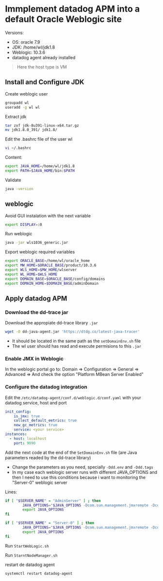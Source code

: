 
# Immplement datadog APM into a default Oracle Weblogic site

Versions:
- OS: oracle 7.9
- JDK: /home/wl/jdk1.8
- Weblogic: 10.3.6
- datadog agent already installed

> Here the host type is VM

## Install and Configure JDK

Create weblogic user

```sh
groupadd wl
useradd -g wl wl
```

Extract jdk

```sh
tar zxf jdk-8u391-linux-x64.tar.gz
mv jdk1.8.0_391/ jdk1.8/
```

Edit the .bashrc file of the user wl

```sh
vi ~/.bashrc
```

Content:

```sh
export JAVA_HOME=/home/wl/jdk1.8
export PATH=$JAVA_HOME/bin:$PATH
```

Validate

```sh
java -version
```

## weblogic

Avoid GUI instalation with the next variable

```sh
export DISPLAY=:0
```

Run weblogic

```sh
java -jar wls1036_generic.jar
```

Export weblogic required variables

```sh
export ORACLE_BASE=/home/wl/oracle_home
export MW_HOME=$ORACLE_BASE/product/10.3.6
export WLS_HOME=$MW_HOME/wlserver
export WL_HOME=$WLS_HOME
export DOMAIN_BASE=$ORACLE_BASE/config/domains
export DOMAIN_HOME=$DOMAIN_BASE/adminDomain
```

## Apply datadog APM

### Download the dd-trace jar

Download the appropiate dd-trace library `.jar`

```sh
wget -O dd-java-agent.jar 'https://dtdg.co/latest-java-tracer'
```

- It should be located in the same path as the `setDomainEnv.sh` file
- The wl user should has read and execute permisions to this `.jar`

### Enable JMX in Weblogic

In the weblogic portal go to: Domain => Configuration => General => Advanced => And check the option "Platform MBean Server Enabled"

### Configure the datadog integration

Edit the `/etc/datadog-agent/conf.d/weblogic.d/conf.yaml` with your datadog service, host and port

```yaml
init_config:
    is_jmx: true
    collect_default_eetrics: true
    new_gc_metrics: true
    service: <your service>
instances:
  - host: localhost
    port: 9090

```

Add the next code at the end of the `SetDomainEnv.sh` file (are Java parameters readed by the dd-trace library)

- Change the parameters as you need, specially `-Ddd.env` and `-Ddd.tags`
- In my case each weblogic server runs with different JAVA_OPTIONS and then I need to use this conditions because i want to monitoring the  "Server-0" weblogic server

Lines:

```sh
if [ "$SERVER_NAME" = "AdminServer" ] ; then
        JAVA_OPTIONS="$JAVA_OPTIONS -Dcom.sun.management.jmxremote -Dcom.sun.management.jmxremote.port=9090 -Dcom.sun.management.jmxremote.ssl=false -Dcom.sun.management.jmxremote.authenticate=false -Djavax.management.builder.initial=weblogic.management.jmx.mbeanserver.WLSMBeanServerBuilder -Djava.rmi.server.hostname=127.0.0.1"
        export JAVA_OPTIONS
fi

if [ "$SERVER_NAME" = "Server-0" ] ; then
        JAVA_OPTIONS="$JAVA_OPTIONS -Dcom.sun.management.jmxremote -Dcom.sun.management.jmxremote.port=9191 -Dcom.sun.management.jmxremote.ssl=false -Dcom.sun.management.jmxremote.authenticate=false -Djavax.management.builder.initial=weblogic.management.jmx.mbeanserver.WLSMBeanServerBuilder -javaagent:/home/weblog/dd-java-agent.jar -Ddd.env=production -Ddd.tags=service:svcweblogic -Ddd.logs.injection=true -XX:FlightRecorderOptions=stackdepth=256 -Ddd.dbm.propagation.mode=full -Ddd.integration.jdbc-datasource.enabled=true -Djava.rmi.server.hostname=127.0.0.1"
        export JAVA_OPTIONS
fi
```

Run `StartWebLogic.sh`

Run `StarntNodeManager.sh`

restart de datadog agent

```sh
systemctl restart datadog-agent
```